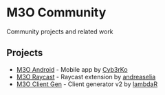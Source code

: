 # M3O Community

Community projects and related work

## Projects

- [M3O Android](https://github.com/m3o/m3o-android) - Mobile app by [Cyb3rKo](@cyb3rko)
- [M3O Raycast](https://www.raycast.com/andreaselia/m3o) - Raycast extension by [andreaselia](@andreaselia)
- [M3O Client Gen](https://github.com/m3o/m3o-client-gen) - Client generator v2 by [lambdaR](@lambdaR)

